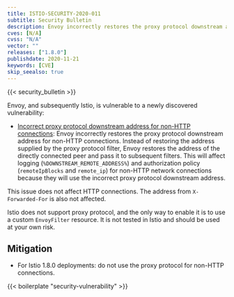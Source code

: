 ```yaml
---
title: ISTIO-SECURITY-2020-011
subtitle: Security Bulletin
description: Envoy incorrectly restores the proxy protocol downstream address for non-HTTP connections.
cves: [N/A]
cvss: "N/A"
vector: ""
releases: ["1.8.0"]
publishdate: 2020-11-21
keywords: [CVE]
skip_seealso: true
---
```


{{< security_bulletin >}}

Envoy, and subsequently Istio, is vulnerable to a newly discovered vulnerability:

- [Incorrect proxy protocol downstream address for non-HTTP connections](https://groups.google.com/g/envoy-security-announce/c/aqtBt5VUor0):
Envoy incorrectly restores the proxy protocol downstream address for non-HTTP connections. Instead of restoring the address supplied by the proxy protocol filter,
Envoy restores the address of the directly connected peer and pass it to subsequent filters. This will affect logging (`%DOWNSTREAM_REMOTE_ADDRESS%`) and
authorization policy (`remoteIpBlocks` and `remote_ip`) for non-HTTP network connections because they will use the incorrect proxy protocol downstream address.

This issue does not affect HTTP connections. The address from `X-Forwarded-For` is also not affected.

Istio does not support proxy protocol, and the only way to enable it is to use a custom `EnvoyFilter` resource.
It is not tested in Istio and should be used at your own risk.

## Mitigation

- For Istio 1.8.0 deployments: do not use the proxy protocol for non-HTTP connections.

{{< boilerplate "security-vulnerability" >}}
